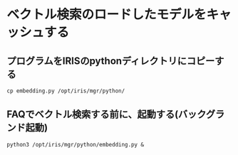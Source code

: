 # ベクトル検索のロードしたモデルをキャッシュする
## プログラムをIRISのpythonディレクトリにコピーする
```
cp embedding.py /opt/iris/mgr/python/
```
## FAQでベクトル検索する前に、起動する(バックグランド起動)
```
python3 /opt/iris/mgr/python/embedding.py &
```
